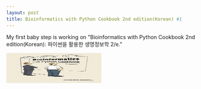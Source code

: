 ```yaml
---
layout: post
title: Bioinformatics with Python Cookbook 2nd edition(Korean) #1
---
```


My first baby step is working on "Bioinformatics with Python Cookbook 2nd edition(Korean): 파이썬을 활용한 생명정보학 2/e."

<img src="/images/파이썬을활용한생명정보학_표지.jpg" width="50%" height="80">
